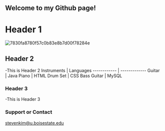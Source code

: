 ## Welcome to my Github page!


# Header 1
![7830fa8780f57c0b83e8b7d00f78284e](https://user-images.githubusercontent.com/47097113/52515327-42314900-2bd7-11e9-9049-38fd7dfaadf5.jpg)


## Header 2
 -This is Header 2
Instruments | Languages
------------ | -------------
Guitar | Java
Piano | HTML
Drum Set | CSS
Bass Guitar | MySQL

### Header 3
 -This is Header 3


### Support or Contact

stevenkim@u.boisestate.edu
